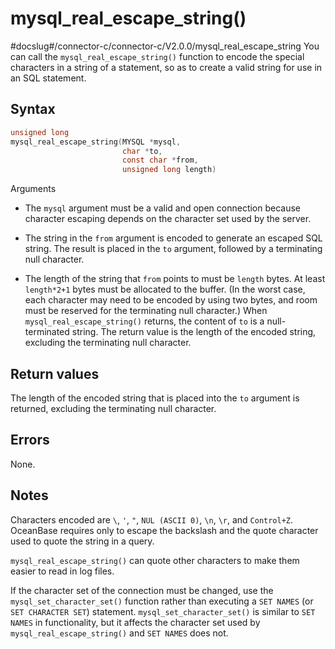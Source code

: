 mysql_real_escape_string() 
===============================================
#docslug#/connector-c/connector-c/V2.0.0/mysql_real_escape_string
You can call the `mysql_real_escape_string()` function to encode the special characters in a string of a statement, so as to create a valid string for use in an SQL statement. 

Syntax 
---------------------------

```c
unsigned long
mysql_real_escape_string(MYSQL *mysql,
                         char *to,
                         const char *from,
                         unsigned long length)
```



Arguments

* The `mysql` argument must be a valid and open connection because character escaping depends on the character set used by the server.

  

* The string in the `from` argument is encoded to generate an escaped SQL string. The result is placed in the `to` argument, followed by a terminating null character.

  

* The length of the string that `from` points to must be `length` bytes. At least `length*2+1` bytes must be allocated to the buffer. (In the worst case, each character may need to be encoded by using two bytes, and room must be reserved for the terminating null character.) When `mysql_real_escape_string()` returns, the content of `to` is a null-terminated string. The return value is the length of the encoded string, excluding the terminating null character.

  




Return values 
----------------------------------

The length of the encoded string that is placed into the `to` argument is returned, excluding the terminating null character.

Errors 
---------------------------

None.

Notes 
--------------------------

Characters encoded are `\`, `'`, `"`, `NUL (ASCII 0)`, `\n`, `\r`, and `Control+Z`. OceanBase requires only to escape the backslash and the quote character used to quote the string in a query. 

`mysql_real_escape_string()` can quote other characters to make them easier to read in log files. 

If the character set of the connection must be changed, use the `mysql_set_character_set()` function rather than executing a `SET NAMES` (or `SET CHARACTER SET`) statement. `mysql_set_character_set()` is similar to `SET NAMES` in functionality, but it affects the character set used by `mysql_real_escape_string()` and `SET NAMES` does not.
